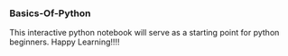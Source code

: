 ### Basics-Of-Python

This interactive python notebook will serve as a starting point for python beginners. Happy Learning!!!!

